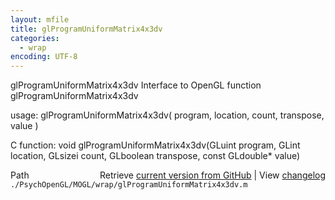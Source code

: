 ```yaml
---
layout: mfile
title: glProgramUniformMatrix4x3dv
categories:
  - wrap
encoding: UTF-8
---
```


glProgramUniformMatrix4x3dv  Interface to OpenGL function glProgramUniformMatrix4x3dv

usage:  glProgramUniformMatrix4x3dv\( program, location, count, transpose, value \)

C function:  void glProgramUniformMatrix4x3dv\(GLuint program, GLint location, GLsizei count, GLboolean transpose, const GLdouble\* value\)


<div class="code_header" style="text-align:right;">
  <span style="float:left;">Path&nbsp;&nbsp;</span> <span class="counter">Retrieve <a href=
  "https://raw.github.com/Psychtoolbox-3/Psychtoolbox-3/beta/./PsychOpenGL/MOGL/wrap/glProgramUniformMatrix4x3dv.m">current version from GitHub</a> | View <a href=
  "https://github.com/Psychtoolbox-3/Psychtoolbox-3/commits/beta/./PsychOpenGL/MOGL/wrap/glProgramUniformMatrix4x3dv.m">changelog</a></span>
</div>
<div class="code">
  <code>./PsychOpenGL/MOGL/wrap/glProgramUniformMatrix4x3dv.m</code>
</div>
